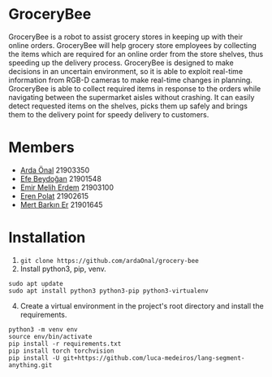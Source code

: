 # GroceryBee
GroceryBee is a robot to assist grocery stores in keeping up with their online orders. GroceryBee will help grocery store employees by collecting the items which are required for an online order from the store shelves, thus speeding up the delivery process. GroceryBee is designed to make decisions in an uncertain environment, so it is able to exploit real-time information from RGB-D cameras to make real-time changes in planning. GroceryBee is able to collect required items in response to the orders while navigating between the supermarket aisles without crashing. It can easily detect requested items on the shelves, picks them up safely and brings them to the delivery point for speedy delivery to customers. 

# Members
- [Arda Önal](https://www.linkedin.com/in/ardaonal/) 21903350
- [Efe Beydoğan](https://www.linkedin.com/in/efebeydogan/) 21901548
- [Emir Melih Erdem](https://www.linkedin.com/in/emir-melih-erdem/) 21903100
- [Eren Polat](https://www.linkedin.com/in/eren-polat323/) 21902615
- [Mert Barkın Er](https://www.linkedin.com/in/mertbarkın/) 21901645

# Installation
1) ```git clone https://github.com/ardaOnal/grocery-bee```
2) Install python3, pip, venv.
```
sudo apt update
sudo apt install python3 python3-pip python3-virtualenv
```
4) Create a virtual environment in the project's root directory and install the requirements.
```
python3 -m venv env
source env/bin/activate
pip install -r requirements.txt
pip install torch torchvision
pip install -U git+https://github.com/luca-medeiros/lang-segment-anything.git
```
